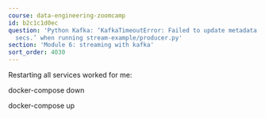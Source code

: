```yaml
---
course: data-engineering-zoomcamp
id: b2c1c1d0ec
question: 'Python Kafka: ‘KafkaTimeoutError: Failed to update metadata after 60.0
  secs.’ when running stream-example/producer.py'
section: 'Module 6: streaming with kafka'
sort_order: 4030
---
```


Restarting all services worked for me:

docker-compose down

docker-compose up

